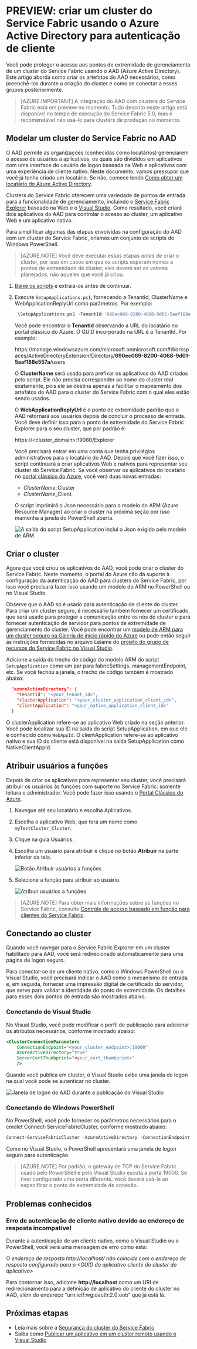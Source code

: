 
<properties
   pageTitle="Segurança de cluster do Service Fabric: autenticação de cliente com o Azure Active Directory | Microsoft Azure"
   description="Este artigo descreve como cria um cluster do Service Fabric usando o AAD (Azure Active Directory) para autenticação de cliente"
   services="service-fabric"
   documentationCenter=".net"
   authors="seanmck"
   manager="timlt"
   editor=""/>

<tags
   ms.service="service-fabric"
   ms.devlang="dotnet"
   ms.topic="article"
   ms.tgt_pltfrm="NA"
   ms.workload="NA"
   ms.date="04/11/2016"
   ms.author="seanmck"/>

# PREVIEW: criar um cluster do Service Fabric usando o Azure Active Directory para autenticação de cliente

Você pode proteger o acesso aos pontos de extremidade de gerenciamento de um cluster do Service Fabric usando o AAD (Azure Active Directory). Este artigo aborda como criar os artefatos do AAD necessários, como preenchê-los durante a criação do cluster e como se conectar a esses grupos posteriormente.

>[AZURE.IMPORTANT] A integração do AAD com clusters do Service Fabric está em preview no momento. Tudo descrito neste artigo está disponível no tempo de execução do Service Fabric 5.0, mas é recomendável não usá-lo para clusters de produção no momento.

## Modelar um cluster do Service Fabric no AAD

O AAD permite às organizações (conhecidas como locatários) gerenciarem o acesso de usuários a aplicativos, os quais são divididos em aplicativos com uma interface do usuário de logon baseada na Web e aplicativos com uma experiência de cliente nativo. Neste documento, vamos pressupor que você já tenha criado um locatário. Se não, comece lendo [Como obter um locatário do Azure Active Directory](../active-directory/active-directory-howto-tenant.md).

Clusters do Service Fabric oferecem uma variedade de pontos de entrada para a funcionalidade de gerenciamento, incluindo o [Service Fabric Explorer](service-fabric-visualizing-your-cluster.md) baseado na Web e o [Visual Studio](service-fabric-manage-application-in-visual-studio.md). Como resultado, você criará dois aplicativos do AAD para controlar o acesso ao cluster, um aplicativo Web e um aplicativo nativo.

Para simplificar algumas das etapas envolvidas na configuração do AAD com um cluster do Service Fabric, criamos um conjunto de scripts do Windows PowerShell.

>[AZURE.NOTE] Você deve executar essas etapas *antes de* criar o cluster, por isso em casos em que os scripts esperam nomes e pontos de extremidade de cluster, eles devem ser os valores planejados, não aqueles que você já criou.

1. [Baixe os scripts][sf-aad-ps-script-download] e extraia-os antes de continuar.

2. Execute `SetupApplications.ps1`, fornecendo a TenantId, ClusterName e WebApplicationReplyUrl como parâmetros. Por exemplo:

    ```powershell
    .\SetupApplications.ps1 -TenantId '690ec069-8200-4068-9d01-5aaf188e557a' -ClusterName 'mycluster' -WebApplicationReplyUrl 'https://mycluster.westus.cloudapp.azure.com:19080/Explorer/index.html'
    ```

    Você pode encontrar o **TenantId** observando a URL do locatário no portal clássico do Azure. O GUID incorporado na URL é a TenantId. Por exemplo:

    https://<i></i>manage.windowsazure.com/microsoft.onmicrosoft.com#Workspaces/ActiveDirectoryExtension/Directory/**690ec069-8200-4068-9d01-5aaf188e557a**/users

    O **ClusterName** será usado para prefixar os aplicativos do AAD criados pelo script. Ele não precisa corresponder ao nome do cluster real exatamente, pois ele se destina apenas a facilitar o mapeamento dos artefatos do AAD para o cluster do Service Fabric com o qual eles estão sendo usados.

    O **WebApplicationReplyUrl** é o ponto de extremidade padrão que o AAD retornará aos usuários depois de concluir o processo de entrada. Você deve definir isso para o ponto de extremidade do Service Fabric Explorer para o seu cluster, que por padrão é:

    https://&lt;cluster_domain&gt;:19080/Explorer

    Você precisará entrar em uma conta que tenha privilégios administrativos para o locatário do AAD. Depois que você fizer isso, o script continuará a criar aplicativos Web e nativos para representar seu cluster do Service Fabric. Se você observar os aplicativos do locatário no [portal clássico do Azure][azure-classic-portal], você verá duas novas entradas:

    - *ClusterName*\_Cluster
    - *ClusterName*\_Client

    O script imprimirá o Json necessário para o modelo do ARM (Azure Resource Manager) ao criar o cluster na próxima seção por isso mantenha a janela do PowerShell aberta.

    ![A saída do script SetupApplication inclui o Json exigido pelo modelo de ARM][setupapp-script-output]

## Criar o cluster

Agora que você criou os aplicativos do AAD, você pode criar o cluster do Service Fabric. Neste momento, o portal do Azure não dá suporte à configuração da autenticação do AAD para clusters do Service Fabric, por isso você precisará fazer isso usando um modelo do ARM no PowerShell ou no Visual Studio.

Observe que o AAD só é usado para autenticação de cliente do cluster. Para criar um cluster seguro, é necessário também fornecer um certificado, que será usado para proteger a comunicação entre os nós do cluster e para fornecer autenticação de servidor para pontos de extremidade de gerenciamento do cluster. Você pode encontrar um [modelo de ARM para um cluster seguro na Galeria de início rápido do Azure][secure-cluster-arm-template] ou pode então seguir as instruções fornecidas no arquivo Leiame do [projeto do grupo de recursos do Service Fabric no Visual Studio](service-fabric-cluster-creation-via-visual-studio.md).

Adicione a saída do trecho de código do modelo ARM do script `SetupApplication` como um par para fabricSettings, managementEndpoint, etc. Se você fechou a janela, o trecho de código também é mostrado abaixo:

```json
  "azureActiveDirectory": {
    "tenantId": "<your_tenant_id>",
    "clusterApplication": "<your_cluster_application_client_id>",
    "clientApplication": "<your_native_application_client_id>"
  }
```

O clusterApplication refere-se ao aplicativo Web criado na seção anterior. Você pode localizar sua ID na saída do script SetupApplication, em que ele é conhecido como `WebAppId`. O clientApplication refere-se ao aplicativo nativo e sua ID do cliente está disponível na saída SetupApplication como NativeClientAppId.

## Atribuir usuários a funções

Depois de criar os aplicativos para representar seu cluster, você precisará atribuir os usuários às funções com suporte no Service Fabric: somente leitura e administrador. Você pode fazer isso usando o [Portal Clássico do Azure][azure-classic-portal].

1. Navegue até seu locatário e escolha Aplicativos.
2. Escolha o aplicativo Web, que terá um nome como `myTestCluster_Cluster`.
3. Clique na guia Usuários.
4. Escolha um usuário para atribuir e clique no botão **Atribuir** na parte inferior da tela.

    ![Botão Atribuir usuários a funções][assign-users-to-roles-button]

5. Selecione a função para atribuir ao usuário.

    ![Atribuir usuários a funções][assign-users-to-roles-dialog]

>[AZURE.NOTE] Para obter mais informações sobre as funções no Service Fabric, consulte [Controle de acesso baseado em função para clientes do Service Fabric](service-fabric-cluster-security-roles.md).

## Conectando ao cluster

Quando você navegar para o Service Fabric Explorer em um cluster habilitado para AAD, você será redirecionado automaticamente para uma página de logon seguro.

Para conectar-se de um cliente nativo, como o Windows PowerShell ou o Visual Studio, você precisará indicar o AAD como o mecanismo de entrada e, em seguida, fornecer uma impressão digital de certificado do servidor, que serve para validar a identidade do ponto de extremidade. Os detalhes para esses dois pontos de entrada são mostrados abaixo.

### Conectando do Visual Studio

No Visual Studio, você pode modificar o perfil de publicação para adicionar os atributos necessários, conforme mostrado abaixo:

```xml
<ClusterConnectionParameters     
    ConnectionEndpoint="<your_cluster_endpoint>:19000"  
    AzureActiveDirectory="true"
    ServerCertThumbprint="<your_cert_thumbprint>"
    />
```

Quando você publica em cluster, o Visual Studio exibe uma janela de logon na qual você pode se autenticar no cluster.

![Janela de logon do AAD durante a publicação do Visual Studio][vs-publish-aad-login]

### Conectando do Windows PowerShell

No PowerShell, você pode fornecer os parâmetros necessários para o cmdlet Connect-ServiceFabricCluster, conforme mostrado abaixo:

```PowerShell
Connect-ServiceFabricCluster -AzureActiveDirectory -ConnectionEndpoint <cluster_endpoint>:19000 -ServerCertThumbprint <server_cert_thumbprint>
```

Como no Visual Studio, o PowerShell apresentará uma janela de logon seguro para autenticação.

>[AZURE.NOTE] Por padrão, o gateway de TCP do Service Fabric usado pelo PowerShell e pelo Visual Studio escuta a porta 19000. Se tiver configurado uma porta diferente, você deverá usá-la ao especificar o ponto de extremidade de conexão.

## Problemas conhecidos

### Erro de autenticação de cliente nativo devido ao endereço de resposta incompatível

Durante a autenticação de um cliente nativo, como o Visual Studio ou o PowerShell, você verá uma mensagem de erro como esta:

O *endereço de resposta http://localhost/ não coincide com o endereço de resposta configurado para o &lt;GUID do aplicativo cliente do cluster do aplicativo&gt;*

Para contornar isso, adicione **http://<i></i>localhost** como um URI de redirecionamento para a definição de aplicativo do cliente do cluster no AAD, além do endereço “urn:ietf:wg:oauth:2.0:oob” que já está lá.

## Próximas etapas

- Leia mais sobre a [Segurança do cluster do Service Fabric](service-fabric-cluster-security.md)
- Saiba como [Publicar um aplicativo em um cluster remoto usando o Visual Studio](service-fabric-publish-app-remote-cluster.md)

<!-- Links -->
[sf-aad-ps-script-download]: http://servicefabricsdkstorage.blob.core.windows.net/publicrelease/MicrosoftAzureServiceFabric-AADHelpers.zip
[secure-cluster-arm-template]: https://github.com/Azure/azure-quickstart-templates/tree/master/service-fabric-secure-cluster-5-node-1-nodetype-wad
[aad-graph-api-docs]: https://msdn.microsoft.com/pt-BR/library/azure/ad/graph/api/api-catalog
[azure-classic-portal]: https://manage.windowsazure.com

<!-- Images -->
[assign-users-to-roles-button]: ./media/service-fabric-cluster-security-client-auth-with-aad/assign-users-to-roles-button.png
[assign-users-to-roles-dialog]: ./media/service-fabric-cluster-security-client-auth-with-aad/assign-users-to-roles.png
[setupapp-script-output]: ./media/service-fabric-cluster-security-client-auth-with-aad/setupapp-script-arm-json-output.png
[vs-publish-aad-login]: ./media/service-fabric-cluster-security-client-auth-with-aad/vs-login-prompt.png

<!---HONumber=AcomDC_0413_2016-->
